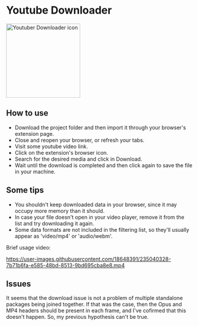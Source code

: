 <html>
    <body>
        <div class="content">
            <div class="document-header">
                <h1>Youtube Downloader</h1>
                <img class="icon" src="./youtube_downloader.png" alt="Youtuber Downloader icon" width='200px'></img>
            </div>
        </div>
    </body>
</html>

## How to use
- Download the project folder and then import it through your browser's extension page.
- Close and reopen your browser, or refresh your tabs.
- Visit some youtube video link.
- Click on the extension's browser icon.
- Search for the desired media and click in Download.
- Wait until the download is completed and then click again to save the file in your machine.

## Some tips
- You shouldn't keep downloaded data in your browser, since it may occupy more memory than it should.
- In case your file doesn't open in your video player, remove it from the list and try downloading it again.
- Some data formats are not included in the filtering list, so they'll usually appear as 'video/mp4' or 'audio/webm'.

Brief usage video:

https://user-images.githubusercontent.com/18648391/235040328-7b71b6fa-e585-48bd-8513-9bd695cba8e8.mp4


## Issues

It seems that the download issue is not a problem of multiple standalone packages being joined together. If that was the case, then the Opus and MP4 headers should be present in each frame, and I've cofirmed that this doesn't happen. So, my previous hypothesis can't be true.